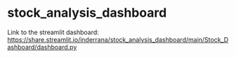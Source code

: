 # stock_analysis_dashboard

Link to the streamlit dashboard: https://share.streamlit.io/inderrana/stock_analysis_dashboard/main/Stock_Dashboard/dashboard.py
